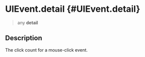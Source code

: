 UIEvent.detail {#UIEvent.detail}
==============

> any **detail**

Description
-----------

The click count for a mouse-click event.

